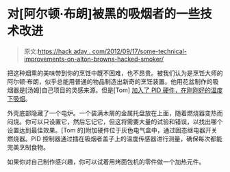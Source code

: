 # 对[阿尔顿·布朗]被黑的吸烟者的一些技术改进

> 原文:[https://hack aday . com/2012/09/17/some-technical-improvements-on-alton-browns-hacked-smoker/](https://hackaday.com/2012/09/17/some-technical-improvements-on-alton-browns-hacked-smoker/)

把这种烟熏的美味带到你的烹饪中既不困难，也不昂贵。被我们认为是烹饪大师的阿尔顿·布朗，似乎总能用普通的物品制造出新奇的烹饪装置。他用花盆制作的吸烟器是[汤姆]自己项目的灵感来源。但是[Tom] [加入了 PID 硬件，在刚刚好的温度下吸烟](http://smokedprojects.blogspot.com/2012/09/my-first-project-since-moving-back-to.html)。

外壳底部隐藏了一个电炉。一个装满木屑的金属托盘放在上面，随着燃烧器变热而闷烧。你可以只设置它，然后忘记它，但这将需要大量的试验和错误，以找出哪个设置达到最佳效果。[Tom 的]附加硬件位于灰色电气盒中，通过固态继电器开关燃烧器。PID 控制器通过插在吸烟者盖子上的温度传感器进行测量，确保每次都能完美烹制食物。

如果你对自己制作感兴趣，你可以试着用烤面包机的零件做一个加热元件。